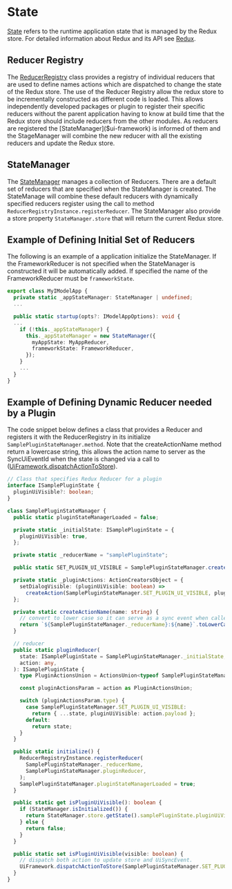 # State

[State]($ui-framework:State) refers to the runtime application state that is managed by the Redux store. For detailed information about Redux and its API see  [Redux](https://redux.js.org/).

## Reducer Registry

The [ReducerRegistry]($ui-framework) class provides a registry of individual reducers that are used to define names actions which are dispatched to change the state of the Redux store. The use of the Reducer Registry allow the redux store to be incrementally constructed as different code is loaded.  This allows independently developed packages or plugin to register their specific reducers without the parent application having to know at build time that the Redux store should include reducers from the other modules. As reducers are registered the [StateManager]($ui-framework) is informed of them and the StageManager will combine the new reducer with all the existing reducers and update the Redux store.

## StateManager

The [StateManager]($ui-framework) manages a collection of Reducers. There are a default set of reducers that are specified when the StateManager is created. The StateManage will combine these default reducers with dynamically specified reducers register using the call to method `ReducerRegistryInstance.registerReducer`. The StateManager also provide a store property `StateManager.store` that will return the current Redux store.

## Example of Defining Initial Set of Reducers

The following is an example of a application initialize the StateManager. If the FrameworkReducer is not specified when the StateManager is constructed it will be automatically added. If specified the name of the FrameworkReducer must be `frameworkState`.

```ts
export class MyIModelApp {
  private static _appStateManager: StateManager | undefined;
  ...

  public static startup(opts?: IModelAppOptions): void {
  ...
    if (!this._appStateManager) {
      this._appStateManager = new StateManager({
        myAppState: MyAppReducer,
        frameworkState: FrameworkReducer,
      });
    }
    ...
  }
}
```

## Example of Defining Dynamic Reducer needed by a Plugin

The code snippet below defines a class that provides a Reducer and registers it with the ReducerRegistry in its initialize `SamplePluginStateManager.method`. Note that the createActionName method return a lowercase string, this allows the action name to server as the SyncUiEventId when the state is changed via a call to ([UiFramework.dispatchActionToStore]($ui-framework)).

```ts
// Class that specifies Redux Reducer for a plugin
interface ISamplePluginState {
  pluginUiVisible?: boolean;
}

class SamplePluginStateManager {
  public static pluginStateManagerLoaded = false;

  private static _initialState: ISamplePluginState = {
    pluginUiVisible: true,
  };

  private static _reducerName = "samplePluginState";

  public static SET_PLUGIN_UI_VISIBLE = SamplePluginStateManager.createActionName("SET_PLUGIN_UI_VISIBLE");

  private static _pluginActions: ActionCreatorsObject = {
    setDialogVisible: (pluginUiVisible: boolean) =>
      createAction(SamplePluginStateManager.SET_PLUGIN_UI_VISIBLE, pluginUiVisible),
  };

  private static createActionName(name: string) {
    // convert to lower case so it can serve as a sync event when called via UiFramework.dispatchActionToStore
    return `${SamplePluginStateManager._reducerName}:${name}`.toLowerCase();
  }

  // reducer
  public static pluginReducer(
    state: ISamplePluginState = SamplePluginStateManager._initialState,
    action: any,
  ): ISamplePluginState {
    type PluginActionsUnion = ActionsUnion<typeof SamplePluginStateManager._pluginActions>;

    const pluginActionsParam = action as PluginActionsUnion;

    switch (pluginActionsParam.type) {
      case SamplePluginStateManager.SET_PLUGIN_UI_VISIBLE:
        return { ...state, pluginUiVisible: action.payload };
      default:
        return state;
    }
  }

  public static initialize() {
    ReducerRegistryInstance.registerReducer(
      SamplePluginStateManager._reducerName,
      SamplePluginStateManager.pluginReducer,
    );
    SamplePluginStateManager.pluginStateManagerLoaded = true;
  }

  public static get isPluginUiVisible(): boolean {
    if (StateManager.isInitialized()) {
      return StateManager.store.getState().samplePluginState.pluginUiVisible;
    } else {
      return false;
    }
  }

  public static set isPluginUiVisible(visible: boolean) {
    // dispatch both action to update store and UiSyncEvent.
    UiFramework.dispatchActionToStore(SamplePluginStateManager.SET_PLUGIN_UI_VISIBLE, visible, true);
  }
}
```

